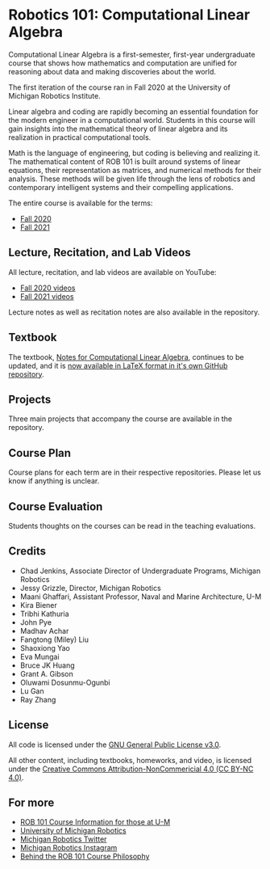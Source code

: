 # Robotics 101: Computational Linear Algebra

Computational Linear Algebra is a first-semester, first-year undergraduate course that shows how mathematics and computation are unified for reasoning about data and making discoveries about the world.

The first iteration of the course ran in Fall 2020 at the University of Michigan Robotics Institute.

Linear algebra and coding are rapidly becoming an essential foundation for the modern engineer in a computational world.  Students in this course will gain insights into the mathematical theory of linear algebra and its realization in practical computational tools. 

Math is the language of engineering, but coding is believing and realizing it. The mathematical content of ROB 101 is built around systems of linear equations, their representation as matrices, and numerical methods for their analysis. These methods will be given life through the lens of robotics and contemporary intelligent systems and their compelling applications.

The entire course is available for the terms:
- [Fall 2020](https://github.com/michiganrobotics/rob101/tree/main/Fall%202020)
- [Fall 2021](https://github.com/michiganrobotics/rob101/tree/main/Fall%202021)

## Lecture, Recitation, and Lab Videos
All lecture, recitation, and lab videos are available on YouTube:  
- [Fall 2020 videos](https://www.youtube.com/playlist?list=PLdPQZLMHRjDK8ZbLIcq1Q2PQobIi68dpv)
- [Fall 2021 videos](https://www.youtube.com/playlist?list=PLdPQZLMHRjDJ5d_dE4FeOviv0gRe4UYsB)  

Lecture notes as well as recitation notes are also available in the repository.

## Textbook
The textbook, [Notes for Computational Linear Algebra](https://github.com/michiganrobotics/rob101/blob/main/Fall%202021/Textbook/ROB_101_December_2021_Grizzle.pdf), continues to be updated, and it is [now available in LaTeX format in it's own GitHub repository](https://github.com/michiganrobotics/ROB-101-Textbook-Computational-Linear-Algebra).

## Projects
Three main projects that accompany the course are available in the repository.

## Course Plan
Course plans for each term are in their respective repositories. Please let us know if anything is unclear.

## Course Evaluation
Students thoughts on the courses can be read in the teaching evaluations.

## Credits
- Chad Jenkins, Associate Director of Undergraduate Programs, Michigan Robotics
- Jessy Grizzle, Director, Michigan Robotics
- Maani Ghaffari, Assistant Professor, Naval and Marine Architecture, U-M
- Kira Biener
- Tribhi Kathuria
- John Pye
- Madhav Achar
- Fangtong (Miley) Liu
- Shaoxiong Yao
- Eva Mungai
- Bruce JK Huang
- Grant A. Gibson
- Oluwami Dosunmu-Ogunbi
- Lu Gan
- Ray Zhang

## License
All code is licensed under the [GNU General Public License v3.0](https://github.com/michiganrobotics/rob101/blob/main/LICENSE).

All other content, including textbooks, homeworks, and video, is licensed under the [Creative Commons Attribution-NonCommericial 4.0 (CC BY-NC 4.0)](https://creativecommons.org/licenses/by-nc/4.0/).

## For more
- [ROB 101 Course Information for those at U-M](https://robotics.umich.edu/academic-program/course-offerings/rob101/)
- [University of Michigan Robotics](https://robotics.umich.edu)
- [Michigan Robotics Twitter](http://twitter.com/umrobotics)
- [Michigan Robotics Instagram](http://instagram.com/umrobotics/)
- [Behind the ROB 101 Course Philosophy](http://www.asee-prism.org/solving-for-equity/)
